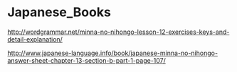 # Japanese_Books
http://wordgrammar.net/minna-no-nihongo-lesson-12-exercises-keys-and-detail-explanation/

http://www.japanese-language.info/book/japanese-minna-no-nihongo-answer-sheet-chapter-13-section-b-part-1-page-107/
